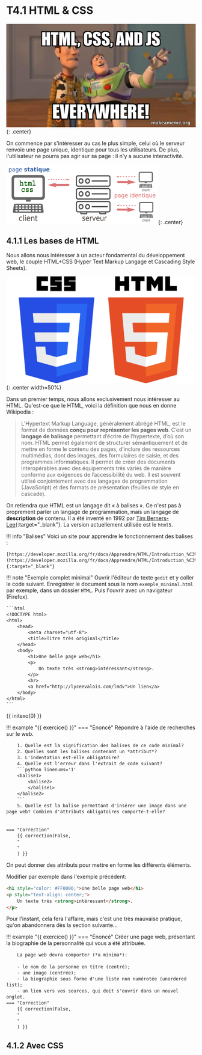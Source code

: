 # T4.1 HTML & CSS

![](../images/htmlcssjs_meme.jpg){: .center} 

On commence par s'intéresser au cas le plus simple, celui où le serveur renvoie une page unique, identique pour tous les utilisateurs. De plus, l'utilisateur ne pourra pas agir sur sa page : il n'y a aucune interactivité.

![](../images/page_statique.png){: .center} 


## 4.1.1 Les bases de HTML

Nous allons nous intéresser à un acteur fondamental du développement web, le couple HTML+CSS (Hyper Text Markup Langage et Cascading Style Sheets).

![](../images/logo_HTML_CSS.png){: .center width=50%} 

Dans un premier temps, nous allons exclusivement nous intéresser au HTML. Qu'est-ce que le HTML, voici la définition que nous en donne Wikipedia :

> L’Hypertext Markup Language, généralement abrégé HTML, est le format de données **conçu pour représenter les pages web**. C’est un **langage de balisage** permettant d’écrire de l’hypertexte, d’où son nom. HTML permet également de structurer sémantiquement et de mettre en forme le contenu des pages, d’inclure des ressources multimédias, dont des images, des formulaires de saisie, et des programmes informatiques. Il permet de créer des documents interopérables avec des équipements très variés de manière conforme aux exigences de l’accessibilité du web. Il est souvent utilisé conjointement avec des langages de programmation (JavaScript) et des formats de présentation (feuilles de style en cascade).

On retiendra que HTML est un langage dit « à balises ». Ce n'est pas à proprement parler un langage de programmation, mais un langage de **description** de contenu. Il a été inventé en 1992 par [Tim Berners-Lee](https://fr.wikipedia.org/wiki/Tim_Berners-Lee){:target="_blank"}. La version actuellement utilisée est le `html5`.

!!! info "Balises"
    Voici un site pour apprendre le fonctionnement des balises :
    
    [https://developer.mozilla.org/fr/docs/Apprendre/HTML/Introduction_%C3%A0_HTML/Getting_started](https://developer.mozilla.org/fr/docs/Apprendre/HTML/Introduction_%C3%A0_HTML/Getting_started){:target="_blank"} 

!!! note "Exemple complet minimal"
    Ouvrir l'éditeur de texte `gedit` et y coller le code suivant. Enregistrer le document sous le nom `exemple_minimal.html` par exemple, dans un dossier `HTML`. Puis l'ouvrir avec un navigateur (Firefox).

    ```html
    <!DOCTYPE html>
    <html>
        <head>
            <meta charset="utf-8">
            <title>Titre très original</title>
        </head>
        <body>
            <h1>Une belle page web</h1>
            <p>
                Un texte très <strong>intéressant</strong>.
            </p>
            <br>
            <a href="http://lyceevalois.com/lmdv">Un lien</a>
        </body>
    </html>
    ```

{{ initexo(0) }}

!!! example "{{ exercice() }}"
    === "Énoncé" 
        Répondre à  l'aide de recherches sur le web.

        1. Quelle est la signification des balises de ce code minimal?
        2. Quelles sont les balises contenant un *attribut*?
        3. L'indentation est-elle obligatoire?
        4. Quelle est l'erreur dans l'extrait de code suivant?
        ```python linenums='1'
        <balise1>
            <balise2>
            </balise1>
        </balise2>
        ```
        5. Quelle est la balise permettant d'insérer une image dans une page web? Combien d'attributs obligatoires comporte-t-elle?

        
    === "Correction" 
        {{ correction(False, 
        "
        "
        ) }}

On peut donner des attributs pour mettre en forme les différents éléments.

Modifier par exemple dans l'exemple précédent:

```html
<h1 style="color: #FF0000;">Une belle page web</h1>
<p style="text-align: center;">
    Un texte très <strong>intéressant</strong>.
</p>
```

Pour l'instant, cela fera l'affaire, mais c'est une très mauvaise pratique, qu'on abandonnera dès la section suivante...


!!! example "{{ exercice() }}"
    === "Énoncé" 
        Créer une page web, présentant la biographie de la personnalité qui vous a été attribuée.

        La page web devra comporter (*a minima*):

        - le nom de la personne en titre (centré);
        - une image (centrée);
        - la biographie sous forme d'une liste non numérotée (unordered list);
        - un lien vers vos sources, qui doit s'ouvrir dans un nouvel onglet.
    === "Correction" 
        {{ correction(False, 
        "
        "
        ) }}
## 4.1.2 Avec CSS



